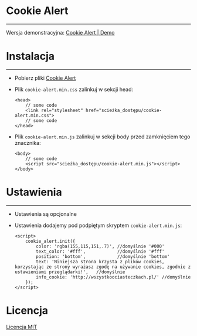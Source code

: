 # Cookie Alert
_________
Wersja demonstracyjna: [Cookie Alert | Demo](https://xmentor.github.io/cookie_alert)

# Instalacja
_________
* Pobierz pliki [Cookie Alert](https://github.com/xmentor/cookie_alert/archive/master.zip)

* Plik `cookie-alert.min.css` zalinkuj w sekcji head:
    ```
    <head>
        // some code
        <link rel="stylesheet" href="scieżka_dostępu/cookie-alert.min.css">
        // some code
    </head>
    ```
* Plik `cookie-alert.min.js` zalinkuj w sekcji body przed zamknięciem tego znacznika:

    ```
    <body>
        // some code
        <script src="scieżka_dostępu/cookie-alert.min.js"></script>
    </body>
    ```    
    
# Ustawienia
_________
* Ustawienia są opcjonalne
* Ustawienia dodajemy pod podpiętym skryptem `cookie-alert.min.js`:

    ```
    <script>
        cookie_alert.init({
            color: 'rgba(155,115,151,.7)', //domyślnie '#000'
            text_color: '#fff',            //domyślnie '#fff'
            position: 'bottom',            //domyślnie 'bottom'
            text: 'Niniejsza strona krzysta z plików cookies, korzystając ze strony wyrażasz zgodę na używanie cookies, zgodnie z ustawieniami przeglądarki!',   //domyślnie
            info_cookie: 'http://wszystkoociasteczkach.pl/' //domyślnie
        });
    </script>
    ```
    
# Licencja
<a href="https://github.com/xmentor/cookie_alert/blob/master/LICENSE">Licencja MIT</a>
